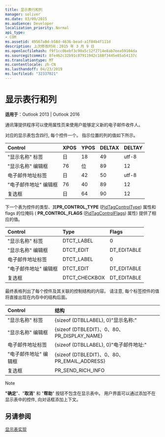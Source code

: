 ```yaml
---
title: 显示表行和列
manager: soliver
ms.date: 03/09/2015
ms.audience: Developer
localization_priority: Normal
api_type:
- COM
ms.assetid: 49567a8d-b58d-4636-bead-a1f84b4f111d
description: 上次修改时间：2015 年 3 月 9 日
ms.openlocfilehash: f9f1cc0bebf3c90a5c12f2714e8ab7eea59104da
ms.sourcegitcommit: 8fe462c32b91c87911942c188f3445e85a54137c
ms.translationtype: MT
ms.contentlocale: zh-CN
ms.lasthandoff: 04/23/2019
ms.locfileid: "32337021"
---
```

# <a name="displaying-table-rows-and-columns"></a>显示表行和列

  
  
**适用于**：Outlook 2013 | Outlook 2016 
  
 通讯簿提供程序可以使用属性页来使用户能够定义新的电子邮件收件人。 
  
对应的显示表包含四行, 每个控件一个。 指示位置的列的值如下所示。
  
|**Control**|**XPOS**|**YPOS**|**DELTAX**|**DELTAY**|
|:-----|:-----|:-----|:-----|:-----|
|"显示名称" 标签  <br/> |日  <br/> |18  <br/> |49  <br/> |utf-8  <br/> |
|"显示名称" 编辑框  <br/> |76  <br/> |位  <br/> |89  <br/> |12  <br/> |
|电子邮件地址标签  <br/> |日  <br/> |42  <br/> |50  <br/> |utf-8  <br/> |
|"电子邮件地址" 编辑框  <br/> |76  <br/> |40  <br/> |89  <br/> |12  <br/> |
|复选框  <br/> |日  <br/> |64  <br/> |90  <br/> |12  <br/> |
   
下一个表为控件的类型、其**PR_CONTROL_TYPE** ([PidTagControlType](pidtagcontroltype-canonical-property.md)) 属性和 flags 的位掩码 ( **PR_CONTROL_FLAGS** ([PidTagControlFlags](pidtagcontrolflags-canonical-property.md)) 属性) 提供了相应的值。
  
|**Control**|**Type**|**Flags**|
|:-----|:-----|:-----|
|"显示名称" 标签  <br/> |DTCT_LABEL  <br/> |0  <br/> |
|"显示名称" 编辑框  <br/> |DTCT_EDIT  <br/> |DT_EDITABLE | DT_REQUIRED  <br/> |
|电子邮件地址标签  <br/> |DTCT_LABEL  <br/> |0  <br/> |
|"电子邮件地址" 编辑框  <br/> |DTCT_EDIT  <br/> |DT_EDITABLE | DT_REQUIRED  <br/> |
|复选框  <br/> |DTCT_CHECKBOX  <br/> |DT_EDITABLE  <br/> |
   
最终表格列出了每个控件及其关联的控制结构的内容。 请注意, 每个标签控件的值将直接出现在内存中的结构后面。
  
|**Control**|**结构**|
|:-----|:-----|
|"显示名称" 标签  <br/> |{sizeof (DTBLLABEL), 0}"显示名称:"  <br/> |
|"显示名称" 编辑框  <br/> |{sizeof (DTBLEDIT)、0、80、PR_DISPLAY_NAME}  <br/> |
|电子邮件地址标签  <br/> |{sizeof (DTBLLABEL), 0}"电子邮件地址:"  <br/> |
|"电子邮件地址" 编辑框  <br/> |{sizeof (DTBLEDIT)、0、80、PR_EMAIL_ADDRESS}  <br/> |
|复选框  <br/> |PR_SEND_RICH_INFO  <br/> |
   
> [!NOTE]
> **"确定**"、"**取消**" 和 "**帮助**" 按钮不包含在显示表中。 用户界面可以通过添加不在显示表中的控件, 向对话框添加上下文。 
  
## <a name="see-also"></a>另请参阅



[显示表实现](display-table-implementation.md)

